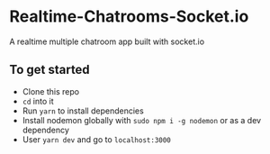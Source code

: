 # Realtime-Chatrooms-Socket.io
A realtime multiple chatroom app built with socket.io

## To get started

* Clone this repo
* `cd` into it
* Run `yarn` to install dependencies
* Install nodemon globally with `sudo npm i -g nodemon` or as a dev dependency
* User `yarn dev` and go to `localhost:3000`

